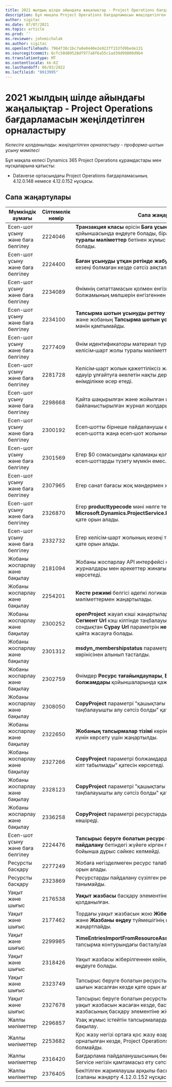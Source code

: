 ```yaml
---
title: 2021 жылдың шілде айындағы жаңалықтар - Project Operations бағдарламасын жеңілдетілген орналастыру
description: Бұл мақала Project Operations бағдарламасын жеңілдетілген орналастыруының 2021 жылдың шілде айындағы шығарылымында қолжетімді сапа жаңартулары туралы ақпарат береді.
author: sigitac
ms.date: 07/07/2021
ms.topic: article
ms.prod: ''
ms.reviewer: johnmichalak
ms.author: sigitac
ms.openlocfilehash: 7964f38c1bc7a8e0440e2e922ff153fd9bede131
ms.sourcegitcommit: 6cfc50d89528df977a8f6a55c1ad39d99800d9b4
ms.translationtype: MT
ms.contentlocale: kk-KZ
ms.lasthandoff: 06/03/2022
ms.locfileid: "8913995"
---
```

# <a name="whats-new-july-2021---project-operations-lite-deployment"></a>2021 жылдың шілде айындағы жаңалықтар - Project Operations бағдарламасын жеңілдетілген орналастыру

_Келесіге қолданылады: жеңілдетілген орналастыру - проформа-шотын ұсыну мәмілесі_

Бұл мақала келесі Dynamics 365 Project Operations құрамдастары мен нұсқаларына қатысты:

  - Dataverse ортасындағы Project Operations бағдарламасының 4.12.0.148 немесе 4.12.0.152 нұсқасы.

## <a name="quality-updates"></a>Сапа жаңартулары
| **Мүмкіндік аумағы**              | **Сілтемелік нөмір** | **Сапа жаңартуы**                                                                                                                                                                                             |
|-------------------------------|----------------------|----------------------------------------------------------------------------------------------------------------------------------------------------------------------------------------------------------------|
| Есеп-шот ұсыну және баға белгілеу           | 2224046              | **Транзакция класы** өрісін **Баға ұсыну жолы туралы мәліметтер** қойыншасында өңдеуге болады, бірақ егер сіз **Баға ұсыну жолы туралы мәліметтер** бетінен жұмыс істесеңіз құлыптаулы болады.                                                                     |
| Есеп-шот ұсыну және баға белгілеу           | 2224400              | **Баған ұсынуды ұтқан ретінде жабу** әрекеті баға ұсынуда күн кезеңі болмаған кезде сәтсіз аяқталады.                                                                                                                                    |
| Есеп-шот ұсыну және баға белгілеу           | 2234089              | Өнімнің сипаттамасын қолмен енгізген кезде, ол материал болжамының мөлшерін енгізгеннен кейін жойылады.                                                                                                                         |
| Есеп-шот ұсыну және баға белгілеу           | 2234100              | **Тапсырма шотын ұсынуды реттеу** торы **Материал** бағанын және жобаның **Тапсырма шотын ұсыну** қойыншасындағы оның мәнін қамтымайды.                                                                                                       |
| Есеп-шот ұсыну және баға белгілеу           | 2277409              | Өнім идентификаторы материал түрі жолына арналған келісім‑шарт жолы туралы мәліметтерде қолжетімді емес.                                                                                                                                        |
| Есеп-шот ұсыну және баға белгілеу           | 2281728              | Келісім‑шарт жолын қажеттіліксіз жасау деректердің көлемін едәуір ұлғайтуға әкелетін нақты деректерді қайта бағалайды, бұл өнімділікке әсер етеді.                                                                                |
| Есеп-шот ұсыну және баға белгілеу           | 2298668              | Қайта шақырылған және жойылған шығындарға байланыстырылған журнал жолдары жойылмайды.                                                                                                                                     |
| Есеп-шот ұсыну және баға белгілеу           | 2300192              | Есеп‑шотты бірнеше пайдаланушы өңдеген кезде, расталған есеп‑шотта жаңа есеп‑шот жолының мәліметі жасалуы мүмкін.                                                                                   |
| Есеп-шот ұсыну және баға белгілеу           | 2301569              | Егер \$0 сомасындағы қаламақы қолданылған болса, есеп‑шоттарды түзету мүмкін емес.                                                                                                                                        |
| Есеп-шот ұсыну және баға белгілеу           | 2307965              | Егер санат бағасы жоқ мәндермен жасалса, қате орын алады.                                                                                                                           |
| Есеп-шот ұсыну және баға белгілеу           | 2326870              | Егер **producttypecode** мәні нөлге тең болса, **Microsoft.Dynamics.ProjectService.Plugins.PostInvoiceLineDelete** қате орын алады.                                                                            |
| Есеп-шот ұсыну және баға белгілеу           | 2332732              | Егер келісім‑шарт жолының кезеңі тапсырыс жолынсыз жасалса қате орын алады.                                                                                                                |
| Жобаны жоспарлау және бақылау | 2181094              | Жобаны жоспарлау API интерфейсі енді 90 күн сақталатын PSS журналдары мен әрекеттер жинағы журналдарына қолдау көрсетеді.                                                                                                                  |
| Жобаны жоспарлау және бақылау | 2254201              | **Кесте режимі** белгісі әдепкі логиканы сипаттайтын мәліметтермен жаңартылады.                                                                                                                                      |
| Жобаны жоспарлау және бақылау | 2300252              | **openProject** жауап кэші жаңартылады және **негізгі Url** және **Сегмент Url** кэш кілтінде таңбалауыш жауаптысын қамтиды, сондықтан **Сұрау Url** параметрін **негізгі Url** өзгерсе әрдайым қайта жасауға болады. |
| Жобаны жоспарлау және бақылау | 2301312              | **msdyn_membershipstatus** параметрі **Жоба тобының мүшесі** көрінісінен алынып тасталды.                                                                                                                                        |
| Жобаны жоспарлау және бақылау | 2302759              | Өнімдер **Ресурс тағайындаулары**, **Болжамдар** және **Шығын болжамдары** қойыншаларында қажеттіліксіз алынады.                                                                                                        |
| Жобаны жоспарлау және бақылау | 2308050              | **CopyProject** параметрі "қашықтағы қызметпен байланысу үшін таңбалауышты алу сәтсіз болды" қатесімен орындалмайды.                                                                                                                           |
| Жобаны жоспарлау және бақылау | 2322650              | **Жобаның тапсырмалар тізімі** көрінісі әдепкі бойынша тапсырма күнін көрсету үшін жаңартылды.                                                                                                            |
| Жобаны жоспарлау және бақылау | 2327266              | **CopyProject** параметрі болжамдарды көшіру кезінде "Сөздікте кілт табылмады" қатесін көрсетеді.                                                                                                      |
| Жобаны жоспарлау және бақылау | 2328123              | **CopyProject** параметрі "қашықтағы қызметпен байланысу үшін таңбалауышты алу сәтсіз болды" қатесін көрсетеді.                                                                                                                          |
| Жобаны жоспарлау және бақылау | 2336258              | **CopyProject** параметрі ресурстардың орын атауларын қате көшіреді.                                                                                                                                                 |
| Есеп-шот ұсыну және баға белгілеу           | 2224476              | **Тапсырыс беруге болатын ресурс** өрісі **Материалды пайдалану** бетіндегі жүйеге кірген пайдаланушыға әдепкі бойынша дұрыс сәйкес келмейді.                                                                                                            |
| Ресурсты басқару           | 2277249              | Жобаға негізделмеген ресурс талабы жаңартылған кезде қате орын алады.                                                                                                            |
| Ресурсты басқару           | 2323869              | Ресурстарды пайдалану сүзілген ресурстарды дұрыс танымайды.                                                                                                                                             |
| Уақыт және шығыс              | 2176538              | **Уақыт жазбасы** басқару элементіне қате сүзгі операторлары қолданылған.                                                                                                                                                   |
| Уақыт және шығыс              | 2177462              | Тордағы уақыт жазбасын жою **Жіберу**, **Қайта шақыру**, **Жою** және **Жазбаны өңдеу** түймешігінің күйін күткендей жаңартпайды.                                                                                        |
| Уақыт және шығыс              | 2299985              | **TimeEntriesImportFromResourceAssignment** параметрі тапсырма контурындағы басталу/аяқталу уақытын сақтамайды.                                                                                                  |
| Уақыт және шығыс              | 2318426              | Уақыт жазбасы жіберілгеннен кейін, құлыпталған өрістерді әлі де өңдеуге болады.                                                                                                                                   |
| Уақыт және шығыс              | 2323749              | Тапсырыс беруге болатын ресурстың **Қатысты** қойыншасынан шығын жасалған кезде қате орын алады.                                                                                                      |
| Уақыт және шығыс              | 2327678              | Тапсырыс беруге болатын ресурстың **Қатысты** қойыншасынан уақыт жазбасын жасаған кезде, басты ресурс уақыт жазбасының басқару элементіне жіберілмейді.                                                                            |
| Жалпы мәліметтер                        | 2296857              | Ұзақ жұмыс істейтін тапсырмалардың орындалу барысын бақылау.                                                                                                                                                                        |
| Жалпы мәліметтер                        | 2253682              | Қос жазу негізі ортаға қос жазу өзара қатынасының шешімінсіз орнатылған кезде, Project Operations қос жазу шешімін орнатуға болмайды.                                                |
| Жалпы мәліметтер                        | 2316420              | Бағдарлама пайдаланушысының бөлімшесі өзгертілсе, Project Service негізін қамтамасыз ету сәтсіз болады.                                                                                                                     |
| Жалпы мәліметтер                        | 2376405              | Бекітілген жариялаушы арқылы басқарылатын жаңарту мәселесі (сапаны жаңарту 4.12.0.152 нұсқасында қолжетімді)                                                                                                                     |
